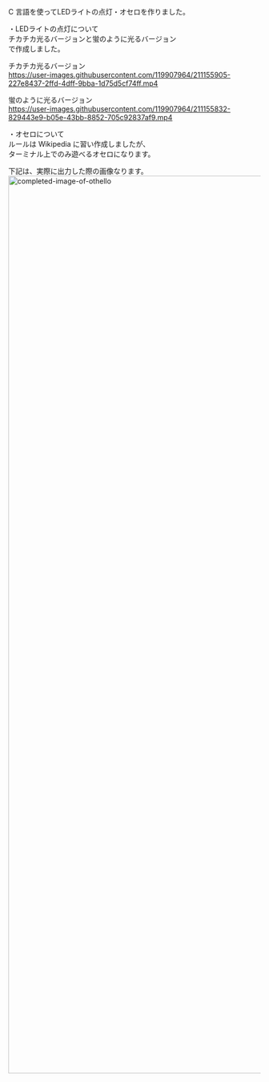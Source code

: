 C 言語を使ってLEDライトの点灯・オセロを作りました。

・LEDライトの点灯について  
チカチカ光るバージョンと蛍のように光るバージョン  
で作成しました。  
  
チカチカ光るバージョン  
https://user-images.githubusercontent.com/119907964/211155905-227e8437-2ffd-4dff-9bba-1d75d5cf74ff.mp4  

蛍のように光るバージョン  
https://user-images.githubusercontent.com/119907964/211155832-829443e9-b05e-43bb-8852-705c92837af9.mp4  
  
・オセロについて  
ルールは Wikipedia に習い作成しましたが、  
ターミナル上でのみ遊べるオセロになります。  
  
下記は、実際に出力した際の画像なります。  
<img width="1792" alt="completed-image-of-othello" src="https://user-images.githubusercontent.com/119907964/211155628-948a4fe3-ec76-4f65-aba9-e5e2ba868970.png">
  